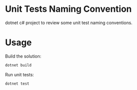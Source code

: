 # Unit Tests Naming Convention

dotnet c# project to review some unit test naming conventions.

# Usage
Build the solution:
```sh
dotnet build
```

Run unit tests:
```sh
dotnet test
```

